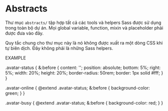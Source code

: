 # Abstracts
Thư mục `abstracts/` tập hợp tất cả các tools và helpers Sass được sử dụng trong toàn bộ dự án. 
Mọi global variable, function, mixin và placeholder phải được đưa vào đây.

Quy tắc chung cho thư mục này là nó không được xuất ra một dòng CSS khi tự biên dịch. Đây không phải là những Sass helpers.

EXAMPLE

.avatar-status {
  &:before {
    content: '';
    position: absolute;
    bottom: 5%;
    right: 5%;
    width: 20%;
    height: 20%;
    border-radius: 50rem;
    border: 1px solid #fff;
  }
}

.avatar-online {
  @extend .avatar-status;
  &:before {
    background-color: green;
  }
}

.avatar-busy {
  @extend .avatar-status;
  &:before {
    background-color: red;
  }
}
